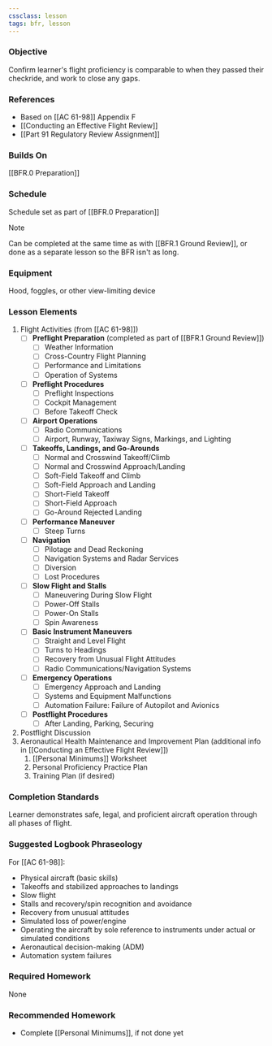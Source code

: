```yaml
---
cssclass: lesson
tags: bfr, lesson
---
```

### Objective
Confirm learner's flight proficiency is comparable to when they passed their checkride, and work to close any gaps.

### References
- Based on [[AC 61-98]] Appendix F
- [[Conducting an Effective Flight Review]]
- [[Part 91 Regulatory Review Assignment]]

### Builds On
[[BFR.0 Preparation]]

### Schedule
Schedule set as part of [[BFR.0 Preparation]]

> [!note] 
> Can be completed at the same time as with [[BFR.1 Ground Review]], or done as a separate lesson so the BFR isn't as long.

### Equipment
Hood, foggles, or other view-limiting device

### Lesson Elements
1. Flight Activities (from [[AC 61-98]])
	- [ ] **Preflight Preparation** (completed as part of [[BFR.1 Ground Review]])
		- [ ] Weather Information
		- [ ] Cross-Country Flight Planning
		- [ ] Performance and Limitations
		- [ ] Operation of Systems
	- [ ] **Preflight Procedures**
		- [ ] Preflight Inspections
		- [ ] Cockpit Management
		- [ ] Before Takeoff Check
	- [ ] **Airport Operations**
		- [ ] Radio Communications
		- [ ] Airport, Runway, Taxiway Signs, Markings, and Lighting
	- [ ] **Takeoffs, Landings, and Go-Arounds**
		- [ ] Normal and Crosswind Takeoff/Climb
		- [ ] Normal and Crosswind Approach/Landing
		- [ ] Soft-Field Takeoff and Climb
		- [ ] Soft-Field Approach and Landing
		- [ ] Short-Field Takeoff
		- [ ] Short-Field Approach
		- [ ] Go-Around Rejected Landing
	- [ ] **Performance Maneuver**
		- [ ] Steep Turns
	- [ ] **Navigation**
		- [ ] Pilotage and Dead Reckoning
		- [ ] Navigation Systems and Radar Services
		- [ ] Diversion
		- [ ] Lost Procedures
	- [ ] **Slow Flight and Stalls**
		- [ ] Maneuvering During Slow Flight
		- [ ] Power-Off Stalls
		- [ ] Power-On Stalls
		- [ ] Spin Awareness
	- [ ] **Basic Instrument Maneuvers**
		- [ ] Straight and Level Flight
		- [ ] Turns to Headings
		- [ ] Recovery from Unusual Flight Attitudes
		- [ ] Radio Communications/Navigation Systems
	- [ ] **Emergency Operations**
		- [ ] Emergency Approach and Landing
		- [ ] Systems and Equipment Malfunctions
		- [ ] Automation Failure: Failure of Autopilot and Avionics
	- [ ] **Postflight Procedures**
		- [ ] After Landing, Parking, Securing
1. Postflight Discussion
2. Aeronautical Health Maintenance and Improvement Plan (additional info in [[Conducting an Effective Flight Review]])
	1. [[Personal Minimums]] Worksheet
	2. Personal Proficiency Practice Plan
	3. Training Plan (if desired)

### Completion Standards
Learner demonstrates safe, legal, and proficient aircraft operation through all phases of flight.

### Suggested Logbook Phraseology
For [[AC 61-98]]:
- Physical aircraft (basic skills)
- Takeoffs and stabilized approaches to landings
- Slow flight
- Stalls and recovery/spin recognition and avoidance
- Recovery from unusual attitudes
- Simulated loss of power/engine
- Operating the aircraft by sole reference to instruments under actual or simulated conditions
- Aeronautical decision-making (ADM)
- Automation system failures

### Required Homework
None

### Recommended Homework 
- Complete [[Personal Minimums]], if not done yet